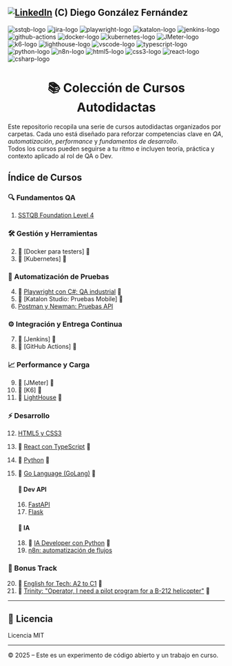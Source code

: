 [![LinkedIn][linkedin-logo]][linkedin-link] (C) Diego González Fernández
---

![sstqb-logo]
![jira-logo]
![playwright-logo]
![katalon-logo]
![jenkins-logo]
![github-actions]
![docker-logo]
![kubernetes-logo]
![JMeter-logo]
![k6-logo]
![lighthouse-logo]
![vscode-logo]
![typescript-logo]
![python-logo]
![n8n-logo]
![html5-logo]
![css3-logo]
![react-logo]
![csharp-logo]

<h1 align="center">📚 Colección de Cursos Autodidactas</h1>

Este repositorio recopila una serie de cursos autodidactas organizados por carpetas. Cada uno está diseñado para reforzar competencias clave en *QA*, *automatización*, *performance* y *fundamentos de desarrollo*.  
Todos los cursos pueden seguirse a tu ritmo e incluyen teoría, práctica y contexto aplicado al rol de QA o Dev.

## Índice de Cursos

### 🔍 Fundamentos QA

1. [SSTQB Foundation Level 4](./courses/qa-fundaments/sstqb/readme.md)

### 🛠️ Gestión y Herramientas

2. 🚧 [Docker para testers]<!-- (./courses/containers/docker/readme.md)--> 🚧
3. 🚧 [Kubernetes]<!-- (./courses/containers/kubernetes/readme.md)--> 🚧

### 🧪 Automatización de Pruebas

4. 🚧 [Playwright con C#: QA industrial](./courses/automation/playwright/readme.md) 🚧
5. 🚧 [Katalon Studio: Pruebas Mobile]<!-- (./courses/automation/katalon/readme.md)--> 🚧
6. [Postman y Newman: Pruebas API](./courses/automation/postman/readme.md)

### ⚙️ Integración y Entrega Continua

7. 🚧 [Jenkins]<!-- (./courses/ci-cd/jenkins/readme.md)--> 🚧
8. 🚧 [GitHub Actions]<!-- (./courses/ci-cd/github-actions/readme.md)--> 🚧

### 📈 Performance y Carga

9. 🚧 [JMeter]<!-- (./courses/performance/jmeter/readme.md)--> 🚧
10. 🚧 [K6]<!-- (./courses/performance/k6/readme.md)--> 🚧
11. 🚧 [LightHouse](./courses/performance/lighthouse/lighthouse/readme.md) 🚧

### ⚡ Desarrollo

12. [HTML5 y CSS3](./courses/dev-and-ia/html5/readme.md)
13. 🚧 [React con TypeScript](./courses/dev-and-ia/react/readme.md) 🚧
14. 🚧 [Python](./courses/dev-and-ia/python/readme.md) 🚧
15. 🚧 [Go Language (GoLang)](./courses/dev-and-ia/golang/readme.md) 🚧

    #### 📡 Dev API

    16. [FastAPI](./courses/dev-and-ia/fastapi/readme.md)
    17. [Flask](./courses/dev-and-ia/flask/readme.md)

    #### 🧠 IA

    18. 🚧 [IA Developer con Python](./courses/dev-and-ia/ia-python/readme.md) 🚧
    19. [n8n: automatización de flujos](./courses/dev-and-ia/n8n/readme.md)

### 🚁 Bonus Track

20. 🚧 [English for Tech: A2 to C1](./courses/resources/english/readme.md) 🚧
21. 🚧 [Trinity: "Operator, I need a pilot program for a B-212 helicopter"](./courses/resources/helicopter/readme.md) 🚧

---

## 📄 Licencia

Licencia MIT

---

© 2025 – Este es un experimento de código abierto y un trabajo en curso.

<!-- Certificaciones -->
[sstqb-logo]: https://img.shields.io/badge/SSTQB-005AA7?style=for-the-badge&logoColor=white

<!-- QA tools -->
[jira-logo]: https://img.shields.io/badge/jira-%230A0FFF.svg?style=for-the-badge&logo=jira&logoColor=white

<!-- CI Tool -->
[github-actions]: https://img.shields.io/badge/github%20actions-%232671E5.svg?style=for-the-badge&logo=githubactions&logoColor=white
[jenkins-logo]: https://img.shields.io/badge/Jenkins-D24939?style=for-the-badge&logo=jenkins&logoColor=white

<!-- Containers -->
[kubernetes-logo]: https://img.shields.io/badge/Kubernetes-326CE5?style=for-the-badge&logo=kubernetes&logoColor=white
[docker-logo]: https://img.shields.io/badge/Docker-2496ED?style=for-the-badge&logo=docker&logoColor=white

<!-- Programming Languages -->
[typescript-logo]: https://img.shields.io/badge/typescript-%23007ACC.svg?style=for-the-badge&logo=typescript&logoColor=white
[python-logo]: https://img.shields.io/badge/Python-black?logo=python&style=for-the-badge
[html5-logo]: https://img.shields.io/badge/HTML5-E34F26?style=for-the-badge&logo=html5&logoColor=white
[css3-logo]: https://img.shields.io/badge/CSS3-1572B6?style=for-the-badge&logo=css3&logoColor=white
[csharp-logo]: https://img.shields.io/badge/C%23-239120?style=for-the-badge&logo=c-sharp&logoColor=white

<!-- Testing Frameworks -->
[cypress-logo]: https://img.shields.io/badge/-cypress-%23E5E5E5?style=for-the-badge&logo=cypress&logoColor=058a5e
[playwright-logo]: https://img.shields.io/badge/playwright-black?style=for-the-badge
[katalon-logo]: https://img.shields.io/badge/Katalon%20Studio-0568A6?style=for-the-badge&logo=katalon&logoColor=white

<!-- Performance -->
[K6-logo]: https://img.shields.io/badge/k6-7D64FF?style=for-the-badge&logo=k6&logoColor=white
[JMeter-logo]: https://img.shields.io/badge/JMeter-D24939?style=for-the-badge&logo=apache-jmeter&logoColor=white
[axe-core-logo]: https://img.shields.io/badge/axe--core-darkgreen?style=for-the-badge&logo=axe&logoColor=white
[lighthouse-logo]: https://img.shields.io/badge/Lighthouse-orange?style=for-the-badge&logo=lighthouse&logoColor=white

<!-- Dev Tools -->
[vscode-logo]: https://img.shields.io/badge/Visual%20Studio%20Code-0078d7.svg?style=for-the-badge&logo=visual-studio-code&logoColor=white
[react-logo]: https://img.shields.io/badge/React-61DAFB?style=for-the-badge&logo=react&logoColor=black

<!-- IA -->
[n8n-logo]: https://img.shields.io/badge/n8n-EF6533?style=for-the-badge&logo=n8n&logoColor=white

<!-- Other -->
[linkedin-logo]: https://img.shields.io/badge/LinkedIn-blue?style=for-the-badge&logo=linkedin&logoColor=white
[linkedin-link]: https://www.linkedin.com/in/diego-gonzalez-fernandez/
